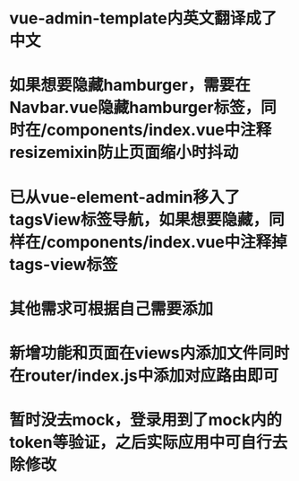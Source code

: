 # vue-admin-template内英文翻译成了中文
# 如果想要隐藏hamburger，需要在Navbar.vue隐藏hamburger标签，同时在/components/index.vue中注释resizemixin防止页面缩小时抖动
# 已从vue-element-admin移入了tagsView标签导航，如果想要隐藏，同样在/components/index.vue中注释掉tags-view标签
# 其他需求可根据自己需要添加
# 新增功能和页面在views内添加文件同时在router/index.js中添加对应路由即可
# 暂时没去mock，登录用到了mock内的token等验证，之后实际应用中可自行去除修改
